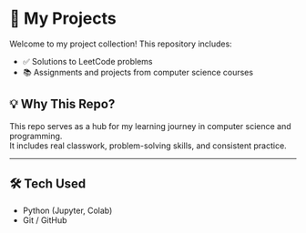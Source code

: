 # 🧠 My Projects

Welcome to my project collection! This repository includes:

- ✅ Solutions to LeetCode problems
- 📚 Assignments and projects from computer science courses


## 💡 Why This Repo?

This repo serves as a hub for my learning journey in computer science and programming.  
It includes real classwork, problem-solving skills, and consistent practice.

---

## 🛠 Tech Used

- Python (Jupyter, Colab)
- Git / GitHub
